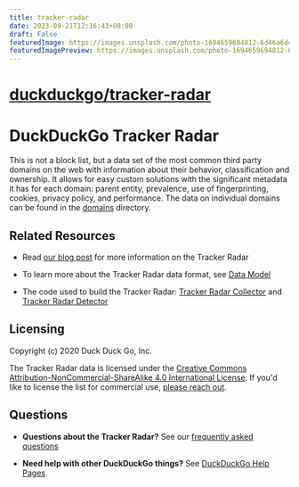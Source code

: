 ```yaml
---
title: tracker-radar
date: 2023-09-21T12:16:43+08:00
draft: False
featuredImage: https://images.unsplash.com/photo-1694659694812-6d46a6d43040?ixid=M3w0NjAwMjJ8MHwxfHJhbmRvbXx8fHx8fHx8fDE2OTUyNjk2ODd8&ixlib=rb-4.0.3
featuredImagePreview: https://images.unsplash.com/photo-1694659694812-6d46a6d43040?ixid=M3w0NjAwMjJ8MHwxfHJhbmRvbXx8fHx8fHx8fDE2OTUyNjk2ODd8&ixlib=rb-4.0.3
---
```


# [duckduckgo/tracker-radar](https://github.com/duckduckgo/tracker-radar)

# DuckDuckGo Tracker Radar

This is not a block list, but a data set of the most common third party domains on the web with information about their behavior, classification and ownership. It allows for easy custom solutions with the significant metadata it has for each domain: parent entity, prevalence, use of fingerprinting, cookies, privacy policy, and performance. The data on individual domains can be found in the [domains](/domains) directory.

## Related Resources

- Read [our blog post](https://spreadprivacy.com/duckduckgo-tracker-radar/) for more information on the Tracker Radar

- To learn more about the Tracker Radar data format, see [Data Model](docs/DATA_MODEL.md)

- The code used to build the Tracker Radar: [Tracker Radar Collector](http://github.com/duckduckgo/tracker-radar-collector) and [Tracker Radar Detector](https://github.com/duckduckgo/tracker-radar-detector)

## Licensing

Copyright (c) 2020 Duck Duck Go, Inc.

The Tracker Radar data is licensed under the [Creative Commons Attribution-NonCommercial-ShareAlike 4.0 International License](https://creativecommons.org/licenses/by-nc-sa/4.0/). If you'd like to license the list for commercial use, [please reach out](https://help.duckduckgo.com/duckduckgo-help-pages/company/contact-us/).

## Questions

- **Questions about the Tracker Radar?** See our [frequently asked questions](docs/FAQ.md)

- **Need help with other DuckDuckGo things?** See [DuckDuckGo Help Pages](https://help.duckduckgo.com/).
